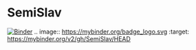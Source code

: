 # SemiSlav
[![Binder](https://mybinder.org/badge_logo.svg)](https://mybinder.org/v2/gh/SemiSlav/HEAD)
.. image:: https://mybinder.org/badge_logo.svg
 :target: https://mybinder.org/v2/gh/SemiSlav/HEAD
